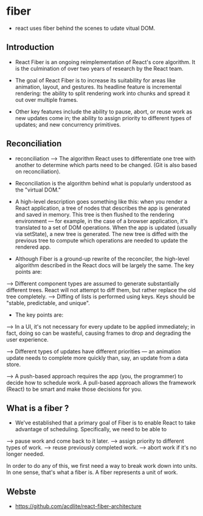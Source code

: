# fiber
- react uses fiber behind the scenes to udate vitual DOM.

## Introduction 
- React Fiber is an ongoing reimplementation of React's core algorithm. It is the culmination of over two years of research by the React team.

- The goal of React Fiber is to increase its suitability for areas like animation, layout, and gestures. Its headline feature is incremental rendering: the ability to split rendering work into chunks and spread it out over multiple frames.

- Other key features include the ability to pause, abort, or reuse work as new updates come in; the ability to assign priority to different types of updates; and new concurrency primitives.

## Reconciliation
- reconciliation  --> 
The algorithm React uses to differentiate one tree with another to determine which parts need to be changed.
(Git is also based on reconciliation).

- Reconciliation is the algorithm behind what is popularly understood as the "virtual DOM."

- A high-level description goes something like this: when you render a React application, a tree of nodes that describes the app is generated and saved in memory. This tree is then flushed to the rendering environment — for example, in the case of a browser application, it's translated to a set of DOM operations. When the app is updated (usually via setState), a new tree is generated. The new tree is diffed with the previous tree to compute which operations are needed to update the rendered app.

- Although Fiber is a ground-up rewrite of the reconciler, the high-level algorithm described in the React docs will be largely the same. The key points are:

--> Different component types are assumed to generate substantially different trees. React will not attempt to diff them, but rather replace the old tree completely.
--> Diffing of lists is performed using keys. Keys should be "stable, predictable, and unique".


- The key points are:

--> In a UI, it's not necessary for every update to be applied immediately; in fact, doing so can be wasteful, causing frames to drop and degrading the user experience.

--> Different types of updates have different priorities — an animation update needs to complete more quickly than, say, an update from a data store.

--> A push-based approach requires the app (you, the programmer) to decide how to schedule work. A pull-based approach allows the framework (React) to be smart and make those decisions for you.


## What is a fiber ?
- We've established that a primary goal of Fiber is to enable React to take advantage of scheduling. Specifically, we need to be able to

--> pause work and come back to it later.
--> assign priority to different types of work.
--> reuse previously completed work.
--> abort work if it's no longer needed.

In order to do any of this, we first need a way to break work down into units. In one sense, that's what a fiber is. A fiber represents a unit of work.

## Webste 
- https://github.com/acdlite/react-fiber-architecture